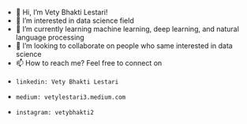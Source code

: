 - 👋 Hi, I’m Vety Bhakti Lestari!
- 👀 I’m interested in data science field
- 🌱 I’m currently learning machine learning, deep learning, and natural language processing
- 💞️ I’m looking to collaborate on people who same interested in data science
- 📫 How to reach me? Feel free to connect on 
-     linkedin: Vety Bhakti Lestari 
-     medium: vetylestari3.medium.com 
-     instagram: vetybhakti2

<!---
vetybhakti2/vetybhakti2 is a ✨ special ✨ repository because its `README.md` (this file) appears on your GitHub profile.
You can click the Preview link to take a look at your changes.
--->
